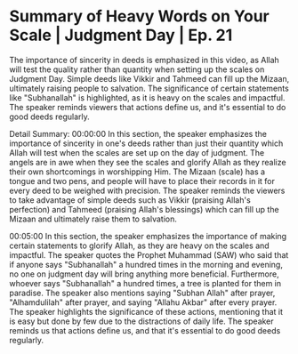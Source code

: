 # Summary of Heavy Words on Your Scale | Judgment Day | Ep. 21

The importance of sincerity in deeds is emphasized in this video, as Allah will test the quality rather than quantity when setting up the scales on Judgment Day. Simple deeds like Vikkir and Tahmeed can fill up the Mizaan, ultimately raising people to salvation. The significance of certain statements like "Subhanallah" is highlighted, as it is heavy on the scales and impactful. The speaker reminds viewers that actions define us, and it's essential to do good deeds regularly.

Detail Summary: 
00:00:00
In this section, the speaker emphasizes the importance of sincerity in one's deeds rather than just their quantity which Allah will test when the scales are set up on the day of judgment. The angels are in awe when they see the scales and glorify Allah as they realize their own shortcomings in worshipping Him. The Mizaan (scale) has a tongue and two pens, and people will have to place their records in it for every deed to be weighed with precision. The speaker reminds the viewers to take advantage of simple deeds such as Vikkir (praising Allah's perfection) and Tahmeed (praising Allah's blessings) which can fill up the Mizaan and ultimately raise them to salvation.

00:05:00
In this section, the speaker emphasizes the importance of making certain statements to glorify Allah, as they are heavy on the scales and impactful. The speaker quotes the Prophet Muhammad (SAW) who said that if anyone says "Subhanallah" a hundred times in the morning and evening, no one on judgment day will bring anything more beneficial. Furthermore, whoever says "Subhanallah" a hundred times, a tree is planted for them in paradise. The speaker also mentions saying "Subhan Allah" after prayer, "Alhamdulilah" after prayer, and saying "Allahu Akbar" after every prayer. The speaker highlights the significance of these actions, mentioning that it is easy but done by few due to the distractions of daily life. The speaker reminds us that actions define us, and that it's essential to do good deeds regularly.


